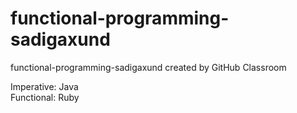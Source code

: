 # functional-programming-sadigaxund
functional-programming-sadigaxund created by GitHub Classroom

Imperative: Java  
Functional: Ruby
